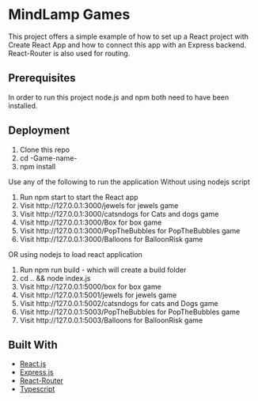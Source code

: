 # MindLamp Games

This project offers a simple example of how to set up a React project with Create React App and how to connect this app with an Express backend. React-Router is also used for routing.

## Prerequisites
In order to run this project node.js and npm both need to have been installed.

## Deployment
<ol>
<li>Clone this repo</li>
<li>cd -Game-name-</li>
<li>npm install</li>
</ol>
Use any of the following to run the application Without using nodejs script
<ol>
<li>Run npm start to start the React app</li>
  <li>Visit http://127.0.0.1:3000/jewels for jewels game </li>
  <li>Visit http://127.0.0.1:3000/catsndogs for Cats and dogs game </li>
  <li>Visit http://127.0.0.1:3000/Box for box game </li>
  <li>Visit http://127.0.0.1:3000/PopTheBubbles for PopTheBubbles game </li>
  <li>Visit http://127.0.0.1:3000/Balloons for BalloonRisk game </li>
</ol>
OR using nodejs to load react application
<ol>
<li>Run npm run build - which will create a build folder</li>
  <li>cd .. && node index.js</li>
  <li>Visit http://127.0.0.1:5000/box for box game </li>
  <li>Visit http://127.0.0.1:5001/jewels for jewels game </li>
  <li>Visit http://127.0.0.1:5002/catsndogs for cats and Dogs game</li>
  <li>Visit http://127.0.0.1:5003/PopTheBubbles for PopTheBubbles game </li>  
  <li>Visit http://127.0.0.1:5003/Balloons for BalloonRisk game </li>  
</ol>

## Built With

* [React.js](https://reactjs.org/)
* [Express.js](https://expressjs.com/)
* [React-Router](https://reacttraining.com/react-router/core/guides/philosophy)
* [Typescript](https://www.typescriptlang.org/)

